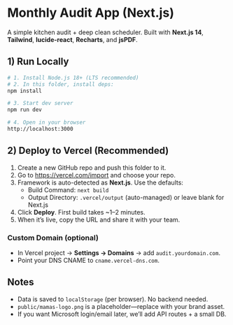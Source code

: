 # Monthly Audit App (Next.js)

A simple kitchen audit + deep clean scheduler. Built with **Next.js 14**, **Tailwind**, **lucide-react**, **Recharts**, and **jsPDF**.

## 1) Run Locally

```bash
# 1. Install Node.js 18+ (LTS recommended)
# 2. In this folder, install deps:
npm install

# 3. Start dev server
npm run dev

# 4. Open in your browser
http://localhost:3000
```

## 2) Deploy to Vercel (Recommended)

1. Create a new GitHub repo and push this folder to it.
2. Go to https://vercel.com/import and choose your repo.
3. Framework is auto-detected as **Next.js**. Use the defaults:
   - Build Command: `next build`
   - Output Directory: `.vercel/output` (auto-managed) or leave blank for Next.js
4. Click **Deploy**. First build takes ~1–2 minutes.
5. When it’s live, copy the URL and share it with your team.

### Custom Domain (optional)
- In Vercel project → **Settings → Domains** → add `audit.yourdomain.com`.
- Point your DNS CNAME to `cname.vercel-dns.com`.

## Notes
- Data is saved to `localStorage` (per browser). No backend needed.
- `public/mamas-logo.png` is a placeholder—replace with your brand asset.
- If you want Microsoft login/email later, we’ll add API routes + a small DB.
